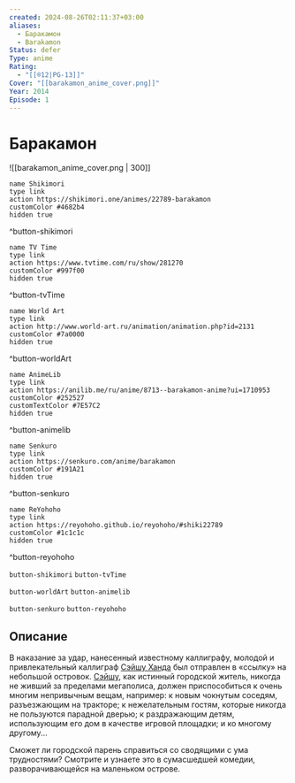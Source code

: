 ```yaml
---
created: 2024-08-26T02:11:37+03:00
aliases:
  - Баракамон
  - Barakamon
Status: defer
Type: anime
Rating:
  - "[[®️12|PG-13]]"
Cover: "[[barakamon_anime_cover.png]]"
Year: 2014
Episode: 1
---
```


# Баракамон

![[barakamon_anime_cover.png | 300]]


```button
name Shikimori
type link
action https://shikimori.one/animes/22789-barakamon
customColor #4682b4
hidden true
```
^button-shikimori

```button
name TV Time
type link
action https://www.tvtime.com/ru/show/281270
customColor #997f00
hidden true
```
^button-tvTime

```button
name World Art
type link
action http://www.world-art.ru/animation/animation.php?id=2131
customColor #7a0000
hidden true
```
^button-worldArt

```button
name AnimeLib
type link
action https://anilib.me/ru/anime/8713--barakamon-anime?ui=1710953
customColor #252527
customTextColor #7E57C2
hidden true
```
^button-animelib

```button
name Senkuro
type link
action https://senkuro.com/anime/barakamon
customColor #191A21
hidden true
```
^button-senkuro

```button
name ReYohoho
type link
action https://reyohoho.github.io/reyohoho/#shiki22789
customColor #1c1c1c
hidden true
```
^button-reyohoho

`button-shikimori` `button-tvTime`

`button-worldArt` `button-animelib`

`button-senkuro` `button-reyohoho`

## Описание

В наказание за удар, нанесенный известному каллиграфу, молодой и привлекательный каллиграф [Сэйшу Ханда](https://shikimori.one/characters/31274-seishuu-handa) был отправлен в «ссылку» на небольшой островок. [Сэйшу](https://shikimori.one/characters/31274-seishuu-handa), как истинный городской житель, никогда не живший за пределами мегаполиса, должен приспособиться к очень многим непривычным вещам, например: к новым чокнутым соседям, разъезжающим на тракторе; к нежелательным гостям, которые никогда не пользуются парадной дверью; к раздражающим детям, использующим его дом в качестве игровой площадки; и ко многому другому...

Сможет ли городской парень справиться со сводящими с ума трудностями? Смотрите и узнаете это в сумасшедшей комедии, разворачивающейся на маленьком острове.

